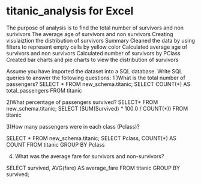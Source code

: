 # titanic_analysis for Excel
The purpose of analysis is to find the total number of survivors and non surivivors
The average age of survivors and non survivors
Creating visulaiztion the distribution of survivors
Summary
Cleaned the data by using filters to represent empty cells by yellow color
Calculated average age of survivors and non survivors
Calculated number of survivors by PClass
Created bar charts and pie charts to view the distribution of survivors



Assume you have imported the dataset into a SQL database. Write SQL queries to answer the following questions:
1 )What is the total number of passengers?
SELECT *
 FROM new_schema.titanic;
 SELECT COUNT(*)
 AS total_passengers
 FROM titanic
 
2)What percentage of passengers survived?
SELECT*
FROM new_schema.titanic;
SELECT 
    (SUM(Survived) * 100.0 / COUNT(*)) 
FROM  titanic



3)How many passengers were in each class (Pclass)?

SELECT *
 FROM new_schema.titanic;
 SELECT Pclass,
 COUNT(*) AS COUNT
 FROM titanic
 GROUP BY Pclass


4) What was the average fare for survivors and non-survivors?



SELECT
    survived, AVG(fare) AS average_fare
FROM titanic
GROUP BY survived;

